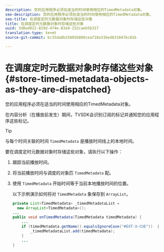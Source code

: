 ```yaml
---
description: 您的应用程序必须在适当的时间使用相应的TimedMetadata对象。
seo-description: 您的应用程序必须在适当的时间使用相应的TimedMetadata对象。
seo-title: 在调度定时元数据对象时存储这些对象
title: 在调度定时元数据对象时存储这些对象
uuid: 3d0ed022-829d-474e-83a9-152caeb5b317
translation-type: tm+mt
source-git-commit: bc35da8b258056809ceaf18e33bed631047bc81b

---
```



# 在调度定时元数据对象时存储这些对象 {#store-timed-metadata-objects-as-they-are-dispatched}

您的应用程序必须在适当的时间使用相应的TimedMetadata对象。

在内容分析（在播放前发生）期间，TVSDK会识别订阅的标记并通知您的应用程序这些标记。

>[!TIP]
>
>与每个时间关联的时间 `TimedMetadata` 是播放时间线上的本地时间。

要在调度定时元数据对象时存储这些对象，请执行以下操作：

1. 跟踪当前播放时间。
1. 将当前播放时间与调度的对象匹 `TimedMetadata` 配。

1. 使用 `TimedMetadata` 开始时间等于当前本地播放时间的位置。

   以下示例演示如何将对 `TimedMetadata` 象保存到 `ArrayList`。

   ```java
   private List<TimedMetadata> _timedMetadataList =  
     new ArrayList<TimedMetadata>(); 
   ... 
   public void onTimedMetadata(TimedMetadata timedMetadata) { 
       ... 
       if (timedMetadata.getName().equalsIgnoreCase("#EXT-X-CUE"))  { 
           _timedMetadataList.add(timedMetadata); 
       } 
       ... 
   }
   ```


